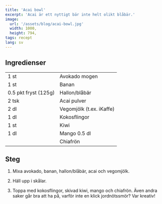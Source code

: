 ```yaml
---
title: 'Acai bowl'
excerpt: 'Acai är ett nyttigt bär inte helt olikt blåbär.'
image:
  url: '/assets/blog/acai-bowl.jpg'
  width: 1000,
  height: 794,
tags: recept
lang: sv
---
```


## Ingredienser

|                      |                          |
| -------------------- | ------------------------ |
| 1 st                 | Avokado mogen            |
| 1 st                 | Banan                    |
| 0.5 pkt fryst (125g) | Hallon/blåbär            |
| 2 tsk                | Acai pulver              |
| 2 dl                 | Vegomjölk (t.ex. iKaffe) |
| 1 dl                 | Kokosflingor             |
| 1 st                 | Kiwi                     |
| 1 dl                 | Mango 0.5 dl             |
|                      | Chiafrön                 |

## Steg

1. Mixa avokado, banan, hallon/blåbär, acai och vegomjölk.

2. Häll upp i skålar.

3. Toppa med kokosflingor, skivad kiwi, mango och chiafrön. Även andra saker går bra att ha på, varför inte en klick jordnötssmör? Var kreativ!
